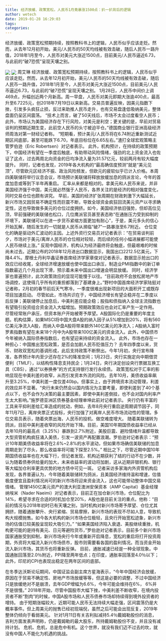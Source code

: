 ```yaml
---
title: 经济放缓、政策宽松，人民币1月竟暴涨1500点：扒一扒背后的逻辑
author: wetech
date: 2019-01-28 16:29:03
tags: 
categories: 
---
```

经济放缓、政策宽松预期持续，按照教科书上的逻辑，人民币似乎应该走贬。然而，从去年12月初开始，美元/人民币的50天均线被有效击破，随后人民币一路升值，2018年1月至今，人民币对美元大涨近1500点，目前美元/人民币逼近6.73，与此前的“破7恐慌”呈现天壤之别。
<!-- more -->
<img align="center" border="0" src="https://imgcdn.yicai.com/uppics/images/2019/01/88b49facb7fe67bdb322d5ae3d66724d.jpg" />
<img align="center" border="0" src="https://imgcdn.yicai.com/uppics/images/2019/01/bfe4fe51d4b14b1d9be5731799069df0.jpg" />
周艾琳
经济放缓、政策宽松预期持续，按照教科书上的逻辑，人民币似乎应该走贬。然而，从去年12月初开始，美元/人民币的50天均线被有效击破，随后人民币一路升值，2018年1月至今，人民币对美元大涨近1500点，目前美元/人民币逼近6.73，与此前的“破7恐慌”呈现天壤之别。
1月28日，人民币中间价上调469点，升幅创近两个月新高。周一早盘，人民币对美元即期大涨逾400点，最高升至6.7225元，创2018年7月19日以来新高。交易员普遍反映，因美元指数下挫，引发多头疯狂止损，反过来助推人民币走升，也有交易盘逢低吸纳美元，整体盘面仍呈区间震荡。
“技术上而言，破了50天线后，市场不太会过度看空人民币；此外，市场认为美国经济存在下行风险，对美元是利空；更关键的是，早前对贸易谈判的预期近期生变，此前空人民币的头寸被迫平仓。”德国商业银行亚洲高级经济师周浩对第一财经记者称。
“短期看，预计美元/人民币将在6.74附近重新测试近期区间底部，甚至可能跌下6.70，年底目标位在6.65左右。”渣打全球宏观策略主管罗伯逊（Eric Robertsen）对记者表示。
此外，机构预计，在持续的政策预期下，中国经济有望在一季度后触底，有助带动风险情绪，强劲的北上资金流入也佐证了这点，过去两周北向资金的日均净流入量为31.57亿元，较前两月有较大幅度提升。
同时，记者也发现，2019年各大机构的“最高确信度预测”就是“美元见顶”，尽管欧元区经济不振、政治风险频发，但欧元的疲软似乎已计入价格。本周四美联储将举行议息会议，市场预计美联储将释放放缓加息的鸽派言论，今年的首度加息或等到下半年再重启。
汇率从来都是相对的。拿美元和人民币来说，并非美国经济强于中国，美元就必然强于人民币，各界关注的是经济的相对强度变化，同时交易仓位也颇有讲究。
早前，美国的经济扩张周期在财政刺激下大幅延长，新兴市场又因贸易不确定性而巨震不断，导致全球资金疯狂回流美元资产以寻求确定性，这也导致做多美元的仓位过度拥挤。如今，美国经济依旧强势，但却高位见顶，早前强硬的美联储也松口，几位鹰派官员甚至表态称“在通胀压力受到抑制的环境下，美联储可以在进一步货币紧缩方面更加有耐心”，于是，美元多头的信心开始瓦解，随后发生的一切就是人民币从濒临“破7”一路暴涨至6.7附近。
仓位变化的确是驱动外汇波动的主因。上述外资行交易员对记者表示：“在贸易谈判前夕，市场对于美元/离岸人民币的仓位相对较轻，而后续的任何小幅进展都可能使人民币继续上涨。”
反观中国经济，机构认为经济最终将会触底，但最艰难的时候尚未过去。近期公布的2018年12月进出口数据显示，我国出口2212.5亿美元，下降4.4%。摩根士丹利华鑫证券首席经济学家章俊对记者表示，数据显示抢出口的效应已经收尾，全球经济增速放缓也使中国出口承压，制造业PMI指数中的新订单指数最近几个月出现下滑，预示着未来中国出口增速会明显放缓。
同时，经济学家也普遍预计，此次政策效应的显现可能慢于以往。“目前政府不会放松房地产市场调控，这使得几乎所有的重担都落到了基建身上。”野村中国首席经济学家陆挺对记者称，2月初的春节前后天气寒冷，一季度很难出现新项目的大面积开工或既存项目加速启动。
尽管如此，市场共识在于，中国经济增长有望企稳并在二季度以后反弹；美联储停止加息后，中美利差应能企稳；股指和债指纳入全球主流指数也有望吸引投资组合资金流入大幅增加。预期政策效应也会对汇率产生一定作用。
尽管经常账户承压，但资本账户开始被寄予厚望。A股国际化仍是重要的年度主题。机构估算，如果MSCI将中国大盘A股的纳入因子从5%增加到20%，将有560亿美元净流入A股，而纳入中盘A股将带来额外140亿美元的净流入；A股纳入富时罗素指数有望在未来18个月中为A股带来100亿美元的资金流入。此外，中国债市今年被纳入国际债券指数后，也有望迎来持续的资金流入。
此外，市场也存在一种担心：中国推出宽松政策，是否会加剧人民币贬值压力？
去年四季度以来，货币、财政双宽松的基调形成，此后支持政策不断祭出。今年1月初，央行宣布降准，各界预计年内至少还存在2%的降准空间；1月23日，央行实施定向中期借贷便利（TMLF），以结构性降息支持民企；1月24日，央行决定创设央行票据互换工具（CBS），通过“以券换券”的方式支持银行发行永续债。
政策宽松对于汇率的影响显现在中美利差的收窄，从而引发资本外流的风险。去年10月，美债收益率飙升至3.25%，中美利差一度仅差40bp。但事实上，由于跨境资本流动管理，利差的效应并不显著。“央行未来仍然会以国内情况为主要考量，即使利差到了40个基点以下，也不会作为决策的最主要因素，即使中美利差倒挂，也不会对国内利率产生太大影响。”施罗德亚洲区债券基金经理单坤此前对记者表示。
央行仍有丰富的工具来平抑利差给汇率造成的扰动，例如，去年8月央行重启逆周期调节因子，同年11月7日，离岸央票正式投标，央行加强了对离岸人民币市场流动性的管理。多位交易员表示，随着央票出海，人民币的投机、做空难度增大。
随着美联储转为鸽派，目前中美利差收窄的风险开始下降。目前，美国10年期国债收益率已经从去年10月的最高点（3.25%）暴跌到2.7%附近，美股巨震、避险情绪升温都导致大型资管机构疯狂涌入美债，引发一波资产再配置浪潮。罗伯逊对记者表示：“预计10年期美债收益率将在2.6%~2.8%的水平波动，但如果市场确信美联储的加息周期走到了尽头，那么收益率将可能下探至2.5%。”
相比之下，尽管近期中国10年期国债收益率也在大幅下行，但记者发现，机构近期获利了结的行动不在少数，并认为随着债券供给量的加大，未来收益率的波动将加剧，这从近期非银机构、银行等大幅加仓利率更具优势的地方债中可见一斑。
记者采访多家海内外资管机构后发现，各界普遍认为，今年随着美联储转为鸽派，且美国经济维持温和增速，估值极度便宜且盈利情况尚可的新兴市场将迎来资金流入，这也可能带动整体中国交易情绪。
管理1450亿美元资产的澳大利亚澳洲安保资本（AMP Capital）基金经理纳埃米（Nader Naeimi）对记者表示，目前正在加仓新兴市场，仓位配比为14%，希望寻求在合适的时机加仓至20%，A股也是目前关注的重点。他称：“目前的情况与2018年初时已有天壤之别，当时机构对新兴市场寄予厚望、仓位尤其拥挤，随着通胀攀升、央行紧缩、贸易摩擦，新兴市场的表现不尽如人意，导致机构大规模抛售。如今各大机构的新兴市场仓位极轻，且央行开始宽松迹象，新兴市场的估值已较美股呈现较大吸引力。”
“如果美国经济陷入衰退、美股继续重挫，机构更可能的是持有美元、日元等避险货币，”罗伯逊对记者表示，目前多个新兴市场国家通胀受到抑制，新兴市场央行今年或重新开启降息，宽松的重启将打开投资周期，外资将大幅流入新兴市场债市，股市则需要看各国的盈利情况。而当资金开始流入新兴市场，其货币也将重新反弹。
目前，通胀减速已经是一种全球现象。中国通胀回落至2.0％附近，PPI降至两年低点；在印度，通胀率回落至4.0％以下；此外，印尼的CPI也表现出稳定在两年区间的底部。
 
 
在冬季达沃斯论坛期间，中国证监会副主席方星海表示，“今年中国经济会放缓，原因在于贸易不确定性、房地产市场放缓等等，但这是必要的调整，不过中国经济只是放缓绝对不是崩溃，去年GDP增幅为6.6%，今年可能会维持在6%， 6%并不是很慢。”
2018年开始，尽管中国股市大幅下挫，中美利差不断收窄，在境内投资者不断“割肉”的时候，中国A股市场和人民币债券市场却持续得到境外投资者的增持。
由于短期涨幅较大，近期可能人民币无法持续大幅走强，区间震荡仍是大概率事件。但上周美元的抛售已经初现端倪，虽然之后可能会出现反复，2019年整体仍倾向于看弱美元。
针对1月11日有关吉利拟减持5.4％戴姆勒股份的消息，吉利方面发表声明称，仍是戴姆勒的最大股东，所持戴姆勒股份不变，并且没有减持计划。
危机、危机，总是危中有机。这个世界，就没有我们迈不过去的坎，就没有中国人不能化为机遇的挑战。
